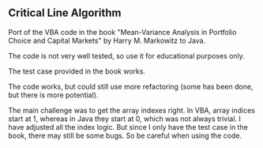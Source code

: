 Critical Line Algorithm
---
Port of the VBA code in the book "Mean-Variance Analysis in Portfolio Choice and Capital Markets" by Harry M. Markowitz to Java.

The code is not very well tested, so use it for educational purposes only.

The test case provided in the book works.

The code works, but could still use more refactoring (some has been done, but there is more potential).

The main challenge was to get the array indexes right. In VBA, array indices start at 1, whereas in Java they start at 0, which was not always trivial. I have adjusted all the index logic. But since I only have the test case in the book, there may still be some bugs. So be careful when using the code.


